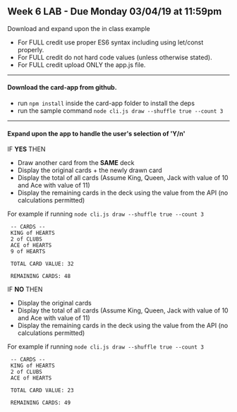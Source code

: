 ## Week 6 LAB - Due Monday 03/04/19 at 11:59pm
Download and expand upon the in class example

- For FULL credit use proper ES6 syntax including using let/const properly.
- For FULL credit do not hard code values (unless otherwise stated).
- For FULL credit upload ONLY the app.js file.

---

#### Download the card-app from github.

- run `npm install` inside the card-app folder to install the deps
- run the sample command `node cli.js draw --shuffle true --count 3`

<hr >

#### Expand upon the app to handle the user's selection of 'Y/n'

IF **YES** THEN
- Draw another card from the **SAME** deck
- Display the original cards + the newly drawn card
- Display the total of all cards (Assume King, Queen, Jack with value of 10 and Ace with value of 11)
- Display the remaining cards in the deck using the value from the API (no calculations permitted)

For example if running `node cli.js draw --shuffle true --count 3`
```
 -- CARDS --
 KING of HEARTS
 2 of CLUBS
 ACE of HEARTS
 9 of HEARTS

 TOTAL CARD VALUE: 32

 REMAINING CARDS: 48
```

IF **NO** THEN
- Display the original cards
- Display the total of all cards (Assume King, Queen, Jack with value of 10 and Ace with value of 11)
- Display the remaining cards in the deck using the value from the API (no calculations permitted)

For example if running `node cli.js draw --shuffle true --count 3`
```
 -- CARDS --
 KING of HEARTS
 2 of CLUBS
 ACE of HEARTS

 TOTAL CARD VALUE: 23

 REMAINING CARDS: 49
```
